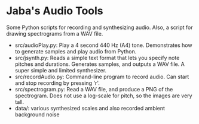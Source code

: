 # Jaba's Audio Tools

Some Python scripts for recording and synthesizing audio. Also, a script for drawing spectrograms from a WAV file.

- src/audioPlay.py: Play a 4 second 440 Hz (A4) tone. Demonstrates how to generate samples and play audio from Python.
- src/jsynth.py: Reads a simple text format that lets you specify note pitches and durations. Generates samples, and outputs a WAV file. A super simple and limited synthesizer.
- src/recordAudio.py: Command-line program to record audio. Can start and stop recording by pressing 'r'.
- src/spectrogram.py: Read a WAV file, and produce a PNG of the spectrogram. Does not use a log-scale for pitch, so the images are very tall.
- data/: various synthesized scales and also recorded ambient background noise
